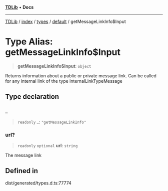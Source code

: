 [**TDLib**](../../../../../../README.md) • **Docs**

***

[TDLib](../../../../../../modules.md) / [index](../../../../../README.md) / [types](../../../README.md) / [default](../README.md) / getMessageLinkInfo$Input

# Type Alias: getMessageLinkInfo$Input

> **getMessageLinkInfo$Input**: `object`

Returns information about a public or private message link. Can be called for any internal link of the type internalLinkTypeMessage

## Type declaration

### \_

> `readonly` **\_**: `"getMessageLinkInfo"`

### url?

> `readonly` `optional` **url**: `string`

The message link

## Defined in

dist/generated/types.d.ts:77774
